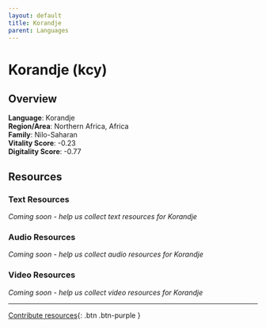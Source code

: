 ```yaml
---
layout: default
title: Korandje
parent: Languages
---
```


# Korandje (kcy)

## Overview

**Language**: Korandje  
**Region/Area**: Northern Africa, Africa  
**Family**: Nilo-Saharan  
**Vitality Score**: -0.23  
**Digitality Score**: -0.77  

## Resources

### Text Resources
*Coming soon - help us collect text resources for Korandje*

### Audio Resources
*Coming soon - help us collect audio resources for Korandje*

### Video Resources
*Coming soon - help us collect video resources for Korandje*

---

[Contribute resources](https://fairtrain.github.io/){: .btn .btn-purple }
